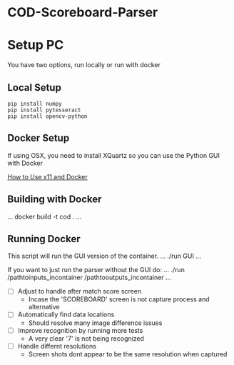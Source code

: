 # COD-Scoreboard-Parser

# Setup PC
You have two options, run locally or run with docker

## Local Setup
```
pip install numpy
pip install pytesseract
pip install opencv-python
```

## Docker Setup

If using OSX, you need to install XQuartz so you can use the Python GUI with Docker

[How to Use x11 and Docker](https://medium.com/@mreichelt/how-to-show-x11-windows-within-docker-on-mac-50759f4b65cb)

## Building with Docker
...
docker build -t cod .
...

## Running Docker
This script will run the GUI version of the container.
...
./run GUI
...

If you want to just run the parser without the GUI do:
...
./run /pathtoinputs_incontainer /pathtooutputs_incontainer
...


- [ ] Adjust to handle after match score screen
  - Incase the 'SCOREBOARD' screen is not capture process and alternative
- [ ] Automatically find data locations
  - Should resolve many image difference issues
- [ ] Improve recognition by running more tests
  - A very clear '7' is not being recognized
- [ ] Handle differnt resolutions
  - Screen shots dont appear to be the same resolution when captured
